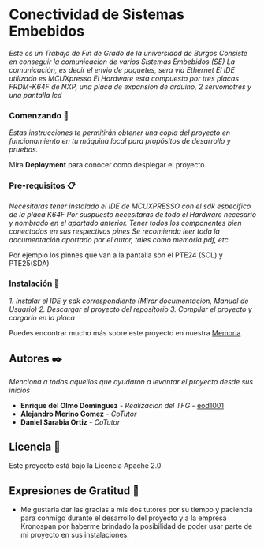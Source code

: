 # Conectividad de Sistemas Embebidos

_Este es un Trabajo de Fin de Grado de la universidad de Burgos_
_Consiste en conseguir la comunicacion de varios Sistemas Embebidos (SE)_
_La comunicación, es decir el envio de paquetes, sera via Ethernet_
_El IDE utilizado es MCUXpresso_
_El Hardware esta compuesto por tres placas FRDM-K64F de NXP, una placa de expansion de arduino, 2 servomotres y una pantalla lcd_

### Comenzando 🚀

_Estas instrucciones te permitirán obtener una copia del proyecto en funcionamiento en tu máquina local para propósitos de desarrollo y pruebas._

Mira **Deployment** para conocer como desplegar el proyecto.


### Pre-requisitos 📋

_Necesitaras tener instalado el IDE de MCUXPRESSO con el sdk especifico de la placa K64F_
_Por suspuesto necesitaras de todo el Hardware necesario y nombrado en el apartado anterior. Tener todos los componentes bien conectados en sus respectivos pines_
_Se recomienda leer toda la documentación aportado por el autor, tales como memoria.pdf, etc_

Por ejemplo los pinnes que van a la pantalla son el PTE24 (SCL) y PTE25(SDA)


### Instalación 🔧

_1. Instalar el IDE y sdk correspondiente (Mirar documentacion, Manual de Usuario)_
_2. Descargar el proyecto del repositorio_
_3. Compilar el proyecto y cargarlo en la placa_

Puedes encontrar mucho más sobre este proyecto en nuestra [Memoria](https://github.com/eod1001/TFG_CONEXION_FRDMK64F/blob/main/Doc/memoria.pdf)

## Autores ✒️

_Menciona a todos aquellos que ayudaron a levantar el proyecto desde sus inicios_

* **Enrique del Olmo Dominguez** - *Realizacion del TFG* - [eod1001](https://github.com/eod1001/TFG_CONEXION_FRDMK64F)
* **Alejandro Merino Gomez** - *CoTutor* 
* **Daniel Sarabia Ortiz** - *CoTutor*

## Licencia 📄

Este proyecto está bajo la Licencia Apache 2.0 

## Expresiones de Gratitud 🎁

* Me gustaria dar las gracias a mis dos tutores por su tiempo y paciencia para conmigo durante el desarrollo del proyecto y a la empresa Kronospan por haberme brindado la posibilidad de poder usar parte de mi proyecto en sus instalaciones.

